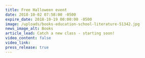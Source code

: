 ```yaml
---
title: Free Halloween event
date: 2018-10-02 07:58:00 -0500
expire_date: 2018-10-19 00:00:00 -0500
image: /uploads/books-education-school-literature-51342.jpg
news_image_alt: Books
article_lead: Catch a new class - starting soon!
video_content: false
video_link:
press_release: true
---
```


